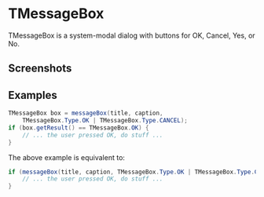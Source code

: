 TMessageBox
===========

TMessageBox is a system-modal dialog with buttons for OK, Cancel, Yes, or No.

Screenshots
-----------

Examples
--------

```Java
TMessageBox box = messageBox(title, caption,
    TMessageBox.Type.OK | TMessageBox.Type.CANCEL);
if (box.getResult() == TMessageBox.OK) {
    // ... the user pressed OK, do stuff ...
}
```

The above example is equivalent to:

```Java
if (messageBox(title, caption, TMessageBox.Type.OK | TMessageBox.Type.CANCEL).isOk()) {
    // ... the user pressed OK, do stuff ...
}
```

